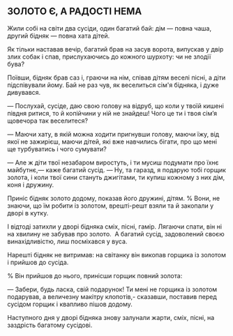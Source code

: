 ## ЗОЛОТО Є, А РАДОСТІ НЕМА

Жили собі на світи два сусіди, один багатий бай: дім — повна чаша, другий бідняк — повна хата дітей.

Як тільки наставав вечір, багатий брав на засув ворота, випускав у двір злих собак і спав, прислухаючись до кожного шурхоту: чи не злодії бува?

Поївши, бідняк брав саз і, граючи на нім, співав дітям веселі пісні, а діти підспівували йому.
Бай не раз чув, як веселиться сім'я бідняка, і дуже дивувався.


— Послухай, сусіде, даю свою голову на відруб, що коли у твоїй кишені півдня ритися, то й копійчини у ній не знайдеш!
Чого це ти і твоя сім’я щовечора так веселитеся?

— Маючи хату, в якій можна ходити пригнувши голову, маючи їжу, від якої не зажирієш, маючи дітей, які вже навчились бігати, про що мені ще турбуватись і чого сумувати?

— Але ж діти твої незабаром виростуть, і ти мусиш подумати про їхнє майбутнє,— каже багатий сусід.
— Ну, та гаразд, я подарую тобі горщик золота, і коли твої сини стануть джигітами, ти купиш кожному з них дім, коня і дружину.

Приніс бідняк золото додому, показав його дружині, дітям.
% Вони, не знаючи, що їм робити із золотом, врешті-решт взяли та й закопали у дворі в кутку.

І відтоді затихли у дворі бідняка сміх, пісні, гамір.
Лягаючи спати, він ні на хвилину не забував про золото.
 А багатий сусід, задоволений своєю винахідливістю, лиш посміхався у вуса.

Нарешті бідняк не витримав: на світанку він викопав горщика із золотом і прийшов до сусіда.

% Він прийшов до нього, принісши горщик повний золота:

— Забери, будь ласка, свій подарунок!
Ти мені не горщика із золотом подарував, а величезну макітру клопотів,- сказавши, поставив перед сусідом горщик і квапливо пішов додому.

Наступного дня у дворі бідняка знову залунали жарти, сміх, пісні, на заздрість багатому сусідові.
